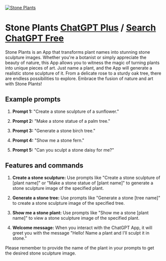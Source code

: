 
[![Stone Plants](https://files.oaiusercontent.com/file-7u8lyjllgWKvcBNVkZ2WmTOQ?se=2123-10-17T05%3A56%3A38Z&sp=r&sv=2021-08-06&sr=b&rscc=max-age%3D31536000%2C%20immutable&rscd=attachment%3B%20filename%3D9c843475-7054-4282-994b-dc2e11cd5bf7.png&sig=/FPNi6SmVrXstYOkI4EoZz8FjbEPICdWIpbMujUUDrk%3D)](https://chat.openai.com/g/g-AOfonflOT-stone-plants)

# Stone Plants [ChatGPT Plus](https://chat.openai.com/g/g-AOfonflOT-stone-plants) / [Search ChatGPT Free](https://gptcall.net/index.html#/?search=Stone%20Plants)

Stone Plants is an App that transforms plant names into stunning stone sculpture images. Whether you're a botanist or simply appreciate the beauty of nature, this App allows you to witness the magic of turning plants into unique pieces of art. Just name a plant, and the App will generate a realistic stone sculpture of it. From a delicate rose to a sturdy oak tree, there are endless possibilities to explore. Embrace the fusion of nature and art with Stone Plants!

## Example prompts

1. **Prompt 1:** "Create a stone sculpture of a sunflower."

2. **Prompt 2:** "Make a stone statue of a palm tree."

3. **Prompt 3:** "Generate a stone birch tree."

4. **Prompt 4:** "Show me a stone fern."

5. **Prompt 5:** "Can you sculpt a stone daisy for me?"

## Features and commands

1. **Create a stone sculpture:** Use prompts like "Create a stone sculpture of [plant name]" or "Make a stone statue of [plant name]" to generate a stone sculpture image of the specified plant.

2. **Generate a stone tree:** Use prompts like "Generate a stone [tree name]" to create a stone sculpture image of the specified tree.

3. **Show me a stone plant:** Use prompts like "Show me a stone [plant name]" to view a stone sculpture image of the specified plant.

4. **Welcome message:** When you interact with the ChatGPT App, it will greet you with the message "Hello! Name a plant and I'll sculpt it in stone."

Please remember to provide the name of the plant in your prompts to get the desired stone sculpture image.


